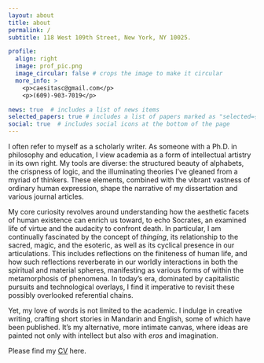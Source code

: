 ```yaml
---
layout: about
title: about
permalink: /
subtitle: 118 West 109th Street, New York, NY 10025. 

profile:
  align: right
  image: prof_pic.png
  image_circular: false # crops the image to make it circular
  more_info: >
    <p>caesitasc@gmail.com</p>
    <p>(609)-903-7019</p>

news: true  # includes a list of news items
selected_papers: true # includes a list of papers marked as "selected={true}"
social: true  # includes social icons at the bottom of the page
---
```


I often refer to myself as a scholarly writer. As someone with a Ph.D. in philosophy and education, I view academia as a form of intellectual artistry in its own right. My tools are diverse: the structured beauty of alphabets, the crispness of logic, and the illuminating theories I’ve gleaned from a myriad of thinkers. These elements, combined with the vibrant vastness of ordinary human expression, shape the narrative of my dissertation and various journal articles.

My core curiosity revolves around understanding how the aesthetic facets of human existence can enrich us toward, to echo Socrates, an examined life of virtue and the audacity to confront death. In particular, I am continually fascinated by the concept of <i>thinging</i>, its relationship to the sacred, magic, and the esoteric, as well as its cyclical presence in our articulations. This includes reflections on the finiteness of human life, and how such reflections reverberate in our worldly interactions in both the spiritual and material spheres, manifesting as various forms of within the metamorphosis of phenomena. In today’s era, dominated by capitalistic pursuits and technological overlays, I find it imperative to revisit these possibly overlooked referential chains.

Yet, my love of words is not limited to the academic. I indulge in creative writing, crafting short stories in Mandarin and English, some of which have been published. It’s my alternative, more intimate canvas, where ideas are painted not only with intellect but also with <i>eros</i> and imagination.

Please find my <a href='#'>CV</a> here.
